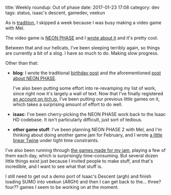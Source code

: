 title: Weekly roundup: Out of phase
date: 2017-01-23 17:08
category: dev
tags: status, isaac's descent, gamedev, veekun

As is [tradition]({filename}/dev/2016-05-30-weekly-roundup-triple-monday.markdown), I skipped a week because I was busy making a video game with Mel.

The video game is [NEON PHASE](https://eevee.itch.io/neon-phase) and I [wrote about it]({filename}/updates/2017-01-21-neon-phase.markdown) and it's pretty cool.

Between that and our hellcats, I've been sleeping terribly again, so things are currently a bit of a slog.  I have so much to do.  Making slow progress.

Other than that:

- **blog**: I wrote the traditional [birthday post]({filename}/2017-01-21-eevee-gained-2611-experience-points.markdown) and the aforementioned [post about NEON PHASE]({filename}/updates/2017-01-21-neon-phase.markdown).

    I've also been putting some effort into re-revamping my list of work, since right now it's largely a wall of text.  Now that I've finally registered [an account on itch.io](https://eevee.itch.io/), I've been putting our previous little games on it, which takes a surprising amount of effort to do well.

- **isaac**: I've been cherry-picking the NEON PHASE work back to the Isaac HD codebase.  It isn't particularly difficult, just sort of tedious.

- **other game stuff**: I've been planning NEON PHASE 2 with Mel, and I'm thinking about doing another game jam for February, and I wrote [a little linear Twine](https://eevee.itch.io/watcha-got) under tight time constraints.

I've also been running through [the games made for my jam](https://itch.io/jam/games-made-quick/entries), playing a few of them each day, which is surprisingly time-consuming.  But several dozen little things exist just because I invited people to make stuff, and that's incredible, and I want to see what that stuff is.

I still need to get out a demo port of Isaac's Descent (argh) and finish loading SUMO into veekun (_ARGH_) and then I can get back to the...  three?  four??  games I seem to be working on at the moment.

